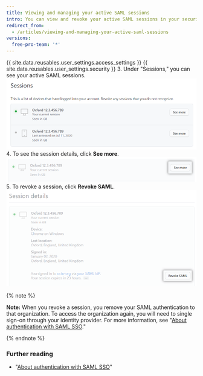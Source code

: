 ```yaml
---
title: Viewing and managing your active SAML sessions
intro: You can view and revoke your active SAML sessions in your security settings.
redirect_from:
  - /articles/viewing-and-managing-your-active-saml-sessions
versions:
  free-pro-team: '*'
---
```


{{ site.data.reusables.user_settings.access_settings }}
{{ site.data.reusables.user_settings.security }}
3. Under "Sessions," you can see your active SAML sessions.
   ![List of active SAML sessions](/assets/images/help/settings/saml-active-sessions.png)
4. To see the session details, click **See more**.
   ![Button to open SAML session details](/assets/images/help/settings/saml-expand-session-details.png)
5. To revoke a session, click **Revoke SAML**.
   ![Button to revoke a SAML session](/assets/images/help/settings/saml-revoke-session.png)

  {% note %}

  **Note:** When you revoke a session, you remove your SAML authentication to that organization. To access the organization again, you will need to single sign-on through your identity provider. For more information, see "[About authentication with SAML SSO](/github/authenticating-to-github/about-authentication-with-saml-single-sign-on)."

  {% endnote %}

### Further reading

- "[About authentication with SAML SSO](/github/authenticating-to-github/about-authentication-with-saml-single-sign-on)"
